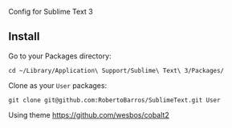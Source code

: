 Config for Sublime Text 3

## Install

Go to your Packages directory:

```
cd ~/Library/Application\ Support/Sublime\ Text\ 3/Packages/
```

Clone as your `User` packages:

```
git clone git@github.com:RobertoBarros/SublimeText.git User
```


Using theme https://github.com/wesbos/cobalt2
